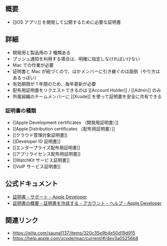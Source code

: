 ## 概要
- [[iOS アプリ]] を開発して公開するために必要な証明書

## 詳細
- 開発用と製品用の 2 種類ある
- プッシュ通知を利用する場合は、明確に指定しなければいけない
- Mac での作業が必要
- 証明書と Mac が紐づくので、ほかメンバーに引き継ぐのは面倒（やり方はあるっぽい）
- 有効期限が 1 年間のため、毎年更新が必要
- 配布用証明書をリクエストできるのは [[Account Holder]] / [[Admin]] のみ
- 所属組織のチームメンバーに [[Xcode]] を使って証明書を安全に共有できる

### 証明書の種類
- [[Apple Development certificates （開発用証明書）]]
- [[Apple Distribution certificates （配布用証明書）]]
- [[クラウド管理対象証明書]]
- [[Developer ID 証明書]]
- [[エンタープライズ配布用証明書]]
- [[アプリライセンス配布用証明書]]
- [[WatchKit サービス証明書]]
- [[VoIP サービス証明書]]

## 公式ドキュメント
- [証明書 - サポート - Apple Developer](https://developer.apple.com/jp/support/certificates/)
- [証明書の概要 - 証明書を作成する - アカウント - ヘルプ - Apple Developer](https://developer.apple.com/jp/help/account/create-certificates/certificates-overview)

## 関連リンク
- https://qiita.com/sauna1137/items/320c35e9b4e50d19d915
- https://help.apple.com/xcode/mac/current/#/dev3a05256b8
